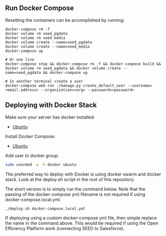 ## Run Docker Compose

Resetting the containers can be accomplished by running:
```
docker-compose rm -f
docker volume rm seed_pgdata
docker volume rm seed_media
docker volume create --name=seed_pgdata
docker volume create --name=seed_media
docker-compose up

# Or one line
docker-compose stop && docker-compose rm -f && docker-compose build && docker volume rm seed_pgdata && docker volume create --name=seed_pgdata && docker-compose up

# In another terminal create a user
docker-compose web run ./manage.py create_default_user --username=<email.address> --organization=<org> --password=<password>
```


## Deploying with Docker Stack

Make sure your server has docker installed:

* [Ubuntu](https://docs.docker.com/install/linux/docker-ce/ubuntu/#prerequisites)

Install Docker Compose:

* [Ubuntu](https://docs.docker.com/compose/install/#install-compose)

Add user to docker group.

```bash
sudo usermod -a -G docker ubuntu
```

The preferred way to deploy with Docker is using docker swarm and docker stack.
Look at the deploy.sh script in the root of this repository.

The short version is to simply run the command below. Note that the passing of the docker-compose yml filename is not required if using docker-compose.local.yml.

```bash
./deploy.sh docker-compose.local.yml
```

If deploying using a custom docker-compose yml file, then simple replace the name in the command above. This would be required if using the Open Efficiency Platform work (connecting SEED to Salesforce).
